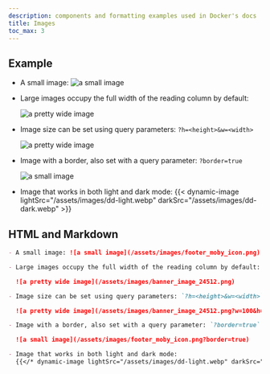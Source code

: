 ```yaml
---
description: components and formatting examples used in Docker's docs
title: Images
toc_max: 3
---
```


## Example

- A small image: ![a small image](/assets/images/footer_moby_icon.png)

- Large images occupy the full width of the reading column by default:

  ![a pretty wide image](/assets/images/banner_image_24512.png)

- Image size can be set using query parameters: `?h=<height>&w=<width>`

  ![a pretty wide image](/assets/images/banner_image_24512.png?w=100&h=50)

- Image with a border, also set with a query parameter: `?border=true`

  ![a small image](/assets/images/footer_moby_icon.png?border=true)

- Image that works in both light and dark mode:
  {{< dynamic-image lightSrc="/assets/images/dd-light.webp" darkSrc="/assets/images/dd-dark.webp" >}}

## HTML and Markdown

```markdown
- A small image: ![a small image](/assets/images/footer_moby_icon.png)

- Large images occupy the full width of the reading column by default:

  ![a pretty wide image](/assets/images/banner_image_24512.png)

- Image size can be set using query parameters: `?h=<height>&w=<width>`

  ![a pretty wide image](/assets/images/banner_image_24512.png?w=100&h=50)

- Image with a border, also set with a query parameter: `?border=true`

  ![a small image](/assets/images/footer_moby_icon.png?border=true)

- Image that works in both light and dark mode:
  {{</* dynamic-image lightSrc="/assets/images/dd-light.webp" darkSrc="/assets/images/dd-dark.webp" */>}}
```
